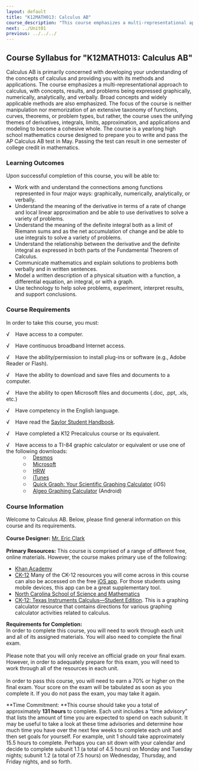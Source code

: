 ```yaml
---
layout: default
title: "K12MATH013: Calculus AB"
course_description: "This course emphasizes a multi-representational approach to calculus, with concepts, results, and problems being expressed graphically, numerically, analytically, and verbally. This course covers broad concepts and widely-applicable methods."
next: ../Unit01
previous: ../../../
---
```

Course Syllabus for "K12MATH013: Calculus AB"
---------------------------------------------

Calculus AB is primarily concerned with developing your understanding of
the concepts of calculus and providing you with its methods and
applications. The course emphasizes a multi-representational approach to
calculus, with concepts, results, and problems being expressed
graphically, numerically, analytically, and verbally. Broad concepts and
widely applicable methods are also emphasized. The focus of the course
is neither manipulation nor memorization of an extensive taxonomy of
functions, curves, theorems, or problem types, but rather, the course
uses the unifying themes of derivatives, integrals, limits,
approximation, and applications and modeling to become a cohesive whole.
The course is a yearlong high school mathematics course designed to
prepare you to write and pass the AP Calculus AB test in May. Passing
the test can result in one semester of college credit in mathematics.

### Learning Outcomes

Upon successful completion of this course, you will be able to:

-   Work with and understand the connections among functions represented
    in four major ways: graphically, numerically, analytically, or
    verbally.
-   Understand the meaning of the derivative in terms of a rate of
    change and local linear approximation and be able to use derivatives
    to solve a variety of problems.
-   Understand the meaning of the definite integral both as a limit of
    Riemann sums and as the net accumulation of change and be able to
    use integrals to solve a variety of problems.
-   Understand the relationship between the derivative and the definite
    integral as expressed in both parts of the Fundamental Theorem of
    Calculus.
-   Communicate mathematics and explain solutions to problems both
    verbally and in written sentences.
-   Model a written description of a physical situation with a function,
    a differential equation, an integral, or with a graph.
-   Use technology to help solve problems, experiment, interpret
    results, and support conclusions.

### Course Requirements

In order to take this course, you must:  
  
 √    Have access to a computer.  
  
 √    Have continuous broadband Internet access.  
  
 √    Have the ability/permission to install plug-ins or software (e.g.,
Adobe Reader or Flash).  
  
 √    Have the ability to download and save files and documents to a
computer.  
  
 √    Have the ability to open Microsoft files and documents (.doc,
.ppt, .xls, etc.)  
  
 √    Have competency in the English language.  
  
 √    Have read the [Saylor Student
Handbook](https://resources.saylor.org/archived/wp-content/uploads/2012/05/Saylor-StudentHandbook.pdf).  
  
 √    Have completed a K12 Precalculus course or its equivalent.  
  
 √    Have access to a TI-84 graphic calculator or equivalent or use one
of the following downloads:   
 <span
style="font-size: 12pt; line-height: 115%; font-family: Arial, sans-serif;"> 
        ○    </span>[Desmos](https://www.desmos.com/calculator)  
 <span
style="font-family: Arial, sans-serif; font-size: 16px; line-height: 18px;"> 
        ○  
 </span>[Microsoft](http://www.microsoft.com/en-us/download/details.aspx?id=15702#Instructions)  
 <span
style="font-family: Arial, sans-serif; font-size: 16px; line-height: 18px;"> 
        ○  
 </span>[HRW](http://my.hrw.com/math06_07/nsmedia/tools/Graph_Calculator/graphCalc.html)  
 <span
style="font-family: Arial, sans-serif; font-size: 16px; line-height: 18px;"> 
        ○  
 </span>[iTunes](https://itunes.apple.com/us/app/free-graphing-calculator/id378009553?mt=8)  
 <span
style="font-family: Arial, sans-serif; font-size: 16px; line-height: 18px;"> 
        ○    </span>[Quick Graph: Your Scientific Graphing
Calculator](https://itunes.apple.com/us/app/quick-graph/id292412367?mt=8) (iOS)  
 <span
style="font-family: Arial, sans-serif; font-size: 16px; line-height: 18px;"> 
        ○    </span>[Algeo Graphing
Calculator](https://play.google.com/store/apps/details?id=com.algeo.algeo&hl=en) (Android)

### Course Information

Welcome to Calculus AB. Below, please find general information on this
course and its requirements.  
    
 **Course Designer:** [Mr. Eric
Clark](http://www.saylor.org/faculty-a-g/#MrEricClark)  
    
 **Primary Resources:** This course is comprised of a range of different
free, online materials. However, the course makes primary use of the
following:  

-   [Khan Academy](http://www.khanacademy.org/)
-   [CK-12](http://www.ck12.org/book/CK-12-Calculus/r2/) Many of the
    CK-12 resources you will come across in this course can also be
    accessed on the free [iOS
    app](https://itunes.apple.com/us/app/ck-12-studynow!/id611509018?mt=8).
    For those students using mobile devices, this app can be a great
    supplementary tool.
-   [North Carolina School of Science and
    Mathematics](http://www.youtube.com/playlist?list=PL49F8B811BC18EA77)
-   [CK-12: Texas Instruments Calculus—Student
    Edition](http://www.ck12.org/book/Texas-Instruments-Calculus-Student-Edition/).
    This is a graphing calculator resource that contains directions for
    various graphing calculator activities related to calculus.

**Requirements for Completion:**  
 In order to complete this course, you will need to work through each
unit and all of its assigned materials. You will also need to complete
the final exam.  
    
 Please note that you will only receive an official grade on your final
exam. However, in order to adequately prepare for this exam, you will
need to work through all of the resources in each unit.  
    
 In order to pass this course, you will need to earn a 70% or higher on
the final exam. Your score on the exam will be tabulated as soon as you
complete it. If you do not pass the exam, you may take it again.  
  
 **Time Commitment: **This course should take you a total of
approximately **131 hours** to complete. Each unit includes a “time
advisory” that lists the amount of time you are expected to spend on
each subunit. It may be useful to take a look at these time advisories
and determine how much time you have over the next few weeks to complete
each unit and then set goals for yourself. For example, unit 1 should
take approximately 15.5 hours to complete. Perhaps you can sit down with
your calendar and decide to complete subunit 1.1 (a total of 4.5 hours)
on Monday and Tuesday nights; subunit 1.2 (a total of 7.5 hours) on
Wednesday, Thursday, and Friday nights, and so forth.  
  

